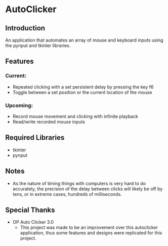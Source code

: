 # AutoClicker

## Introduction
An application that automates an array of mouse and keyboard inputs using the 
pynput and tkinter libraries.

## Features
### Current:
- Repeated clicking with a set persistent delay by pressing the key f6
- Toggle between a set position or the current location of the mouse

### Upcoming:
- Record mouse movement and clicking with infinite playback
- Read/write recorded mouse inputs

## Required Libraries
- tkinter
- pynput

## Notes
- As the nature of timing things with computers is very hard to do 
  accurately, the precision of the delay between clicks will likely be 
  off by tens, or in extreme cases, hundreds of milliseconds.

## Special Thanks
- OP Auto Clicker 3.0
  - This project was made to be an improvement over this autoclicker 
    application, thus some features and designs were replicated for this 
    project.